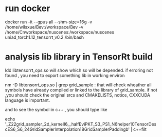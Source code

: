 # run docker

docker run -it --gpus all --shm-size=16g -v /home/wilsxue/Bev:/workspace/Bev -v /home/Cnworkspace/nuscenes:/workspace/nuscenes uniad_torch1.12_tensorrt_v0.2 /bin/bash

# analysis lib library in TensorRt build

ldd libtensorrt_ops.so  will show which so will be depended. 
if erroring not found , you need to export something lib in working environ

nm -D libtensorrt_ops.so | grep grid_sample  : that will check wheather all symbols have already compiled or linked to the library of grid_sample. if not ,you should check the original srcs and CMAKELISTS, notice, CXXCUDA language is important.

and to see the symbol in c++ , you should type like

echo '_Z22grid_sampler_2d_kernelI6__halfEviPKT_S3_PS1_N6helper10TensorDescES6_S6_24GridSamplerInterpolation18GridSamplerPaddingb' | c++filt



